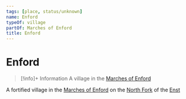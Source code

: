 ```yaml
---
tags: [place, status/unknown]
name: Enford
typeOf: village
partOf: Marches of Enford
title: Enford
---
```


# Enford
>[!info]+ Information
> A village in the [Marches of Enford](<./marches-of-enford.md>)


A fortified village in the [Marches of Enford](<./marches-of-enford.md>) on the [North Fork](<../../rivers/wistel-enst-watershed/enst-north-fork.md>) of the [Enst](<../../rivers/wistel-enst-watershed/enst.md>)